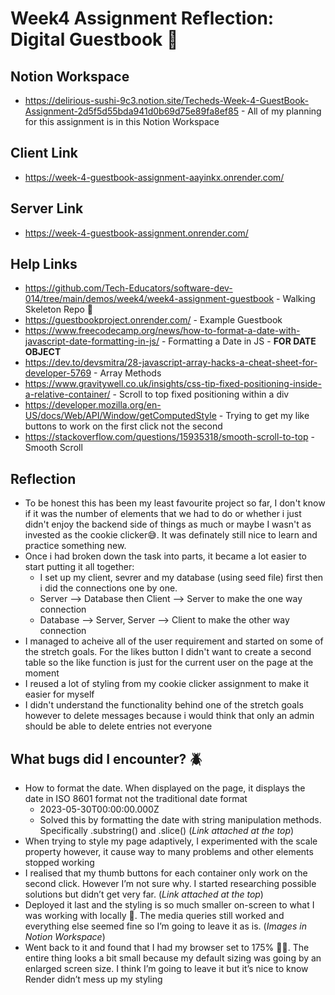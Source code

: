 # **Week4 Assignment Reflection: Digital Guestbook 📑**

## Notion Workspace

- https://delirious-sushi-9c3.notion.site/Techeds-Week-4-GuestBook-Assignment-2d5f5d55bda941d0b69d75e89fa8ef85 - All of my planning for this assignment is in this Notion Workspace

## Client Link

- https://week-4-guestbook-assignment-aayinkx.onrender.com/

## Server Link

- https://week-4-guestbook-assignment.onrender.com/

## Help Links

- https://github.com/Tech-Educators/software-dev-014/tree/main/demos/week4/week4-assignment-guestbook - Walking Skeleton Repo 🩻
- https://guestbookproject.onrender.com/ - Example Guestbook
- https://www.freecodecamp.org/news/how-to-format-a-date-with-javascript-date-formatting-in-js/ - Formatting a Date in JS - **FOR DATE OBJECT**
- https://dev.to/devsmitra/28-javascript-array-hacks-a-cheat-sheet-for-developer-5769 - Array Methods
- https://www.gravitywell.co.uk/insights/css-tip-fixed-positioning-inside-a-relative-container/ - Scroll to top fixed positioning within a div
- https://developer.mozilla.org/en-US/docs/Web/API/Window/getComputedStyle - Trying to get my like buttons to work on the first click not the second
- https://stackoverflow.com/questions/15935318/smooth-scroll-to-top - Smooth Scroll

## Reflection

- To be honest this has been my least favourite project so far, I don't know if it was the number of elements that we had to do or whether i just didn't enjoy the backend side of things as much or maybe I wasn't as invested as the cookie clicker😅. It was definately still nice to learn and practice something new.
- Once i had broken down the task into parts, it became a lot easier to start putting it all together:
  - I set up my client, sevrer and my database (using seed file) first then i did the connections one by one.
  - Server --> Database then Client --> Server to make the one way connection
  - Database --> Server, Server --> Client to make the other way connection
- I managed to acheive all of the user requirement and started on some of the stretch goals. For the likes button I didn't want to create a second table so the like function is just for the current user on the page at the moment
- I reused a lot of styling from my cookie clicker assignment to make it easier for myself
- I didn't understand the functionality behind one of the stretch goals however to delete messages because i would think that only an admin should be able to delete entries not everyone

## What bugs did I encounter? 🪲

- How to format the date. When displayed on the page, it displays the date in ISO 8601 format not the traditional date format
  - 2023-05-30T00:00:00.000Z
  - Solved this by formatting the date with string manipulation methods. Specifically .substring() and .slice() (_Link attached at the top_)
- When trying to style my page adaptively, I experimented with the scale property however, it cause way to many problems and other elements stopped working
- I realised that my thumb buttons for each container only work on the second click. However I’m not sure why. I started researching possible solutions but didn’t get very far. (_Link attached at the top_)
- Deployed it last and the styling is so much smaller on-screen to what I was working with locally 🤣. The media queries still worked and everything else seemed fine so I’m going to leave it as is. (_Images in Notion Workspace_)
- Went back to it and found that I had my browser set to 175% 🤦‍♀️. The entire thing looks a bit small because my default sizing was going by an enlarged screen size. I think I’m going to leave it but it’s nice to know Render didn’t mess up my styling
